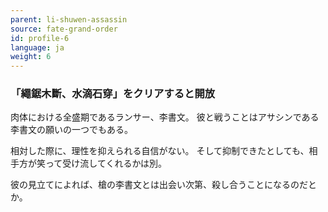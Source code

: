```yaml
---
parent: li-shuwen-assassin
source: fate-grand-order
id: profile-6
language: ja
weight: 6
---
```


### 「繩鋸木斷、水滴石穿」をクリアすると開放

肉体における全盛期であるランサー、李書文。
彼と戦うことはアサシンである李書文の願いの一つでもある。

相対した際に、理性を抑えられる自信がない。
そして抑制できたとしても、相手方が笑って受け流してくれるかは別。

彼の見立てによれば、槍の李書文とは出会い次第、殺し合うことになるのだとか。
